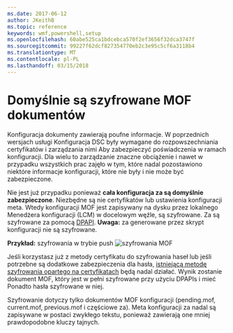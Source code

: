 ```yaml
---
ms.date: 2017-06-12
author: JKeithB
ms.topic: reference
keywords: wmf,powershell,setup
ms.openlocfilehash: 60abe525ca1bdcebca570f2ef3656f32dca3747f
ms.sourcegitcommit: 99227f62dcf827354770eb2c3e95c5cf6a3118b4
ms.translationtype: MT
ms.contentlocale: pl-PL
ms.lasthandoff: 03/15/2018
---
```

# <a name="mof-documents-are-encrypted-by-default"></a>Domyślnie są szyfrowane MOF dokumentów

Konfiguracja dokumenty zawierają poufne informacje. W poprzednich wersjach usługi Konfiguracja DSC były wymagane do rozpowszechniania certyfikatów i zarządzania nimi Aby zabezpieczyć poświadczenia w ramach konfiguracji. Dla wielu to zarządzanie znaczne obciążenie i nawet w przypadku wszystkich prac zajęło w tym, które nadal pozostawiono niektóre informacje konfiguracji, które nie były i nie może być zabezpieczone. 

Nie jest już przypadku ponieważ **cała konfiguracja za są domyślnie zabezpieczone**. Niezbędne są nie certyfikatów lub ustawienia konfiguracji meta. Wtedy konfiguracji MOF jest zapisywany na dysku przez lokalnego Menedżera konfiguracji (LCM) w docelowym węźle, są szyfrowane. Za są szyfrowane za pomocą [DPAPI](https://msdn.microsoft.com/library/ms995355.aspx). **Uwaga:** za generowane przez skrypt konfiguracji nie są szyfrowane.

**Przykład:** szyfrowania w trybie push ![szyfrowania MOF](../images/MOF_Encryption.jpg)

Jeśli korzystasz już z metody certyfikatu do szyfrowania haseł lub jeśli potrzebne są dodatkowe zabezpieczenia dla hasła, [istniejącą metodę szyfrowania opartego na certyfikatach](https://msdn.microsoft.com/powershell/dsc/securemof) będą nadal działać. Wynik zostanie dokument MOF, który jest w pełni szyfrowane przy użyciu DPAPIs i mieć Ponadto hasła szyfrowane w niej.

Szyfrowanie dotyczy tylko dokumentów MOF konfiguracji (pending.mof, current.mof, previous.mof i częściowe za). Meta konfiguracji za nadal są zapisywane w postaci zwykłego tekstu, ponieważ zawierają one mniej prawdopodobne kluczy tajnych.

